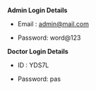 
**Admin Login Details**

* Email   : admin@mail.com 

* Password: word@123

**Doctor Login Details**

* ID      : YDS7L

* Password: pas
